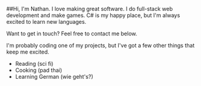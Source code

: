 ##Hi, I'm Nathan.
I love making great software. I do full-stack web development and make games. C# is my happy place, but I'm always excited to learn new languages.

Want to get in touch? Feel free to contact me below.

I'm probably coding one of my projects, but I've got a few other things that keep me excited.

- Reading (sci fi)
- Cooking (pad thai)
- Learning German (wie geht's?)
